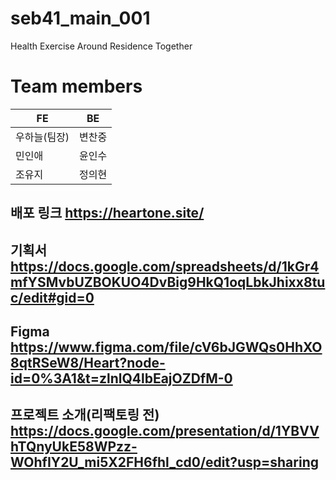 # seb41_main_001
Health Exercise Around Residence Together

# Team members
<table>
    <thead>
        <tr>
            <th>FE</th>
            <th>BE</th>
        </tr>
    </thead>
  <tbody>
        <tr>
            <td>우하늘(팀장)</td>
            <td>변찬중</td>
        </tr>
        <tr>
            <td>민인애</td>
            <td>윤인수</td>
        </tr>
        <tr>
            <td>조유지</td>
            <td>정의현</td>
        </tr>
    <tbody>
  <table>

## 배포 링크 https://heartone.site/
## 기획서 https://docs.google.com/spreadsheets/d/1kGr4mfYSMvbUZBOKUO4DvBig9HkQ1oqLbkJhixx8tuc/edit#gid=0
## Figma https://www.figma.com/file/cV6bJGWQs0HhXO8qtRSeW8/Heart?node-id=0%3A1&t=zlnlQ4lbEajOZDfM-0
## 프로젝트 소개(리팩토링 전) https://docs.google.com/presentation/d/1YBVVhTQnyUkE58WPzz-WOhfIY2U_mi5X2FH6fhl_cd0/edit?usp=sharing
